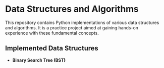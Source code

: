 # Data Structures and Algorithms

This repository contains Python implementations of various data structures and algorithms. It is a practice project aimed at gaining hands-on experience with these fundamental concepts.

## Implemented Data Structures

- **Binary Search Tree (BST)**
